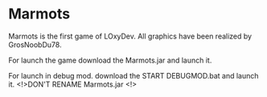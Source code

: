# Marmots
Marmots is the first game of LOxyDev.
All graphics have been realized by GrosNoobDu78.

For launch the game download the Marmots.jar and launch it.

For launch in debug mod.
download the START DEBUGMOD.bat and launch it.
<!>DON'T RENAME Marmots.jar <!>
